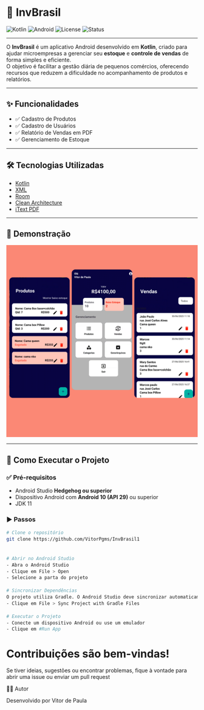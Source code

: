 # 📱 InvBrasil

![Kotlin](https://img.shields.io/badge/Kotlin-1.9-blue?logo=kotlin)
![Android](https://img.shields.io/badge/Android-API%2029%2B-green?logo=android)
![License](https://img.shields.io/badge/License-MIT-yellow)
![Status](https://img.shields.io/badge/Status-Em%20Desenvolvimento-orange)

---

O **InvBrasil** é um aplicativo Android desenvolvido em **Kotlin**, criado para ajudar microempresas a gerenciar seu **estoque** e **controle de vendas** de forma simples e eficiente.  
O objetivo é facilitar a gestão diária de pequenos comércios, oferecendo recursos que reduzem a dificuldade no acompanhamento de produtos e relatórios.

---

## ✨ Funcionalidades

- ✅ Cadastro de Produtos  
- ✅ Cadastro de Usuários  
- ✅ Relatório de Vendas em PDF  
- ✅ Gerenciamento de Estoque  

---

## 🛠️ Tecnologias Utilizadas

- [Kotlin](https://kotlinlang.org/)  
- [XML](https://developer.android.com/guide/topics/ui)  
- [Room](https://developer.android.com/training/data-storage/room)  
- [Clean Architecture](https://developer.android.com/jetpack/guide)  
- [iText PDF](https://itextpdf.com/)  

---

## 📸 Demonstração

![Tela Inicial](docs/TelasInvBrasil.png)

---

## 🚀 Como Executar o Projeto

### ✅ Pré-requisitos
- Android Studio **Hedgehog ou superior**  
- Dispositivo Android com **Android 10 (API 29)** ou superior  
- JDK 11  

### ▶️ Passos
```bash
# Clone o repositório
git clone https://github.com/VitorPgms/InvBrasil1


# Abrir no Android Studio
- Abra o Android Studio
- Clique em File > Open
- Selecione a parta do projeto

# Sincronizar Dependências
O projeto utiliza Gradle. O Android Studio deve sincronizar automaticamente, mas se não:
- Clique em File > Sync Project with Gradle Files

# Executar o Projeto
- Conecte um dispositivo Android ou use um emulador
- Clique em #Run App
```
# Contribuições são bem-vindas!
Se tiver ideias, sugestões ou encontrar problemas, fique à vontade para abrir uma issue ou enviar um pull request

👨‍💻 Autor

Desenvolvido por Vitor de Paula

